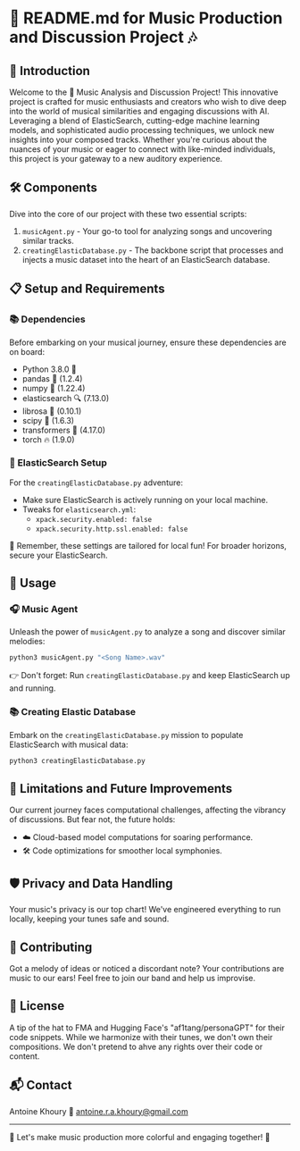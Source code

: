 # 🎵 README.md for Music Production and Discussion Project 🎶

## 🌟 Introduction
Welcome to the 🚀 Music Analysis and Discussion Project! This innovative project is crafted for music enthusiasts and creators who wish to dive deep into the world of musical similarities and engaging discussions with AI. Leveraging a blend of ElasticSearch, cutting-edge machine learning models, and sophisticated audio processing techniques, we unlock new insights into your composed tracks. Whether you're curious about the nuances of your music or eager to connect with like-minded individuals, this project is your gateway to a new auditory experience.

## 🛠 Components
Dive into the core of our project with these two essential scripts:
1. `musicAgent.py` - Your go-to tool for analyzing songs and uncovering similar tracks.
2. `creatingElasticDatabase.py` - The backbone script that processes and injects a music dataset into the heart of an ElasticSearch database.

## 📋 Setup and Requirements

### 📚 Dependencies
Before embarking on your musical journey, ensure these dependencies are on board:
- Python 3.8.0 🐍
- pandas 🐼 (1.2.4)
- numpy 🔢 (1.22.4)
- elasticsearch 🔍 (7.13.0)
- librosa 🎵 (0.10.1)
- scipy 🧪 (1.6.3)
- transformers 🤖 (4.17.0)
- torch 🔥 (1.9.0)

### 🔐 ElasticSearch Setup
For the `creatingElasticDatabase.py` adventure:
- Make sure ElasticSearch is actively running on your local machine.
- Tweaks for `elasticsearch.yml`:
  - `xpack.security.enabled: false`
  - `xpack.security.http.ssl.enabled: false`
  
🚨 Remember, these settings are tailored for local fun! For broader horizons, secure your ElasticSearch.

## 🎤 Usage

### 🎧 Music Agent
Unleash the power of `musicAgent.py` to analyze a song and discover similar melodies:
```bash
python3 musicAgent.py "<Song Name>.wav"
```
👉 Don't forget: Run `creatingElasticDatabase.py` and keep ElasticSearch up and running.

### 📚 Creating Elastic Database
Embark on the `creatingElasticDatabase.py` mission to populate ElasticSearch with musical data:
```bash
python3 creatingElasticDatabase.py
```

## 🚧 Limitations and Future Improvements
Our current journey faces computational challenges, affecting the vibrancy of discussions. But fear not, the future holds:
- ☁️ Cloud-based model computations for soaring performance.
- 🛠 Code optimizations for smoother local symphonies.

## 🛡 Privacy and Data Handling
Your music's privacy is our top chart! We've engineered everything to run locally, keeping your tunes safe and sound.

## 🤝 Contributing
Got a melody of ideas or noticed a discordant note? Your contributions are music to our ears! Feel free to join our band and help us improvise.

## 📜 License
A tip of the hat to FMA and Hugging Face's "af1tang/personaGPT" for their code snippets. While we harmonize with their tunes, we don't own their compositions. We don't pretend to ahve any rights over their code or content.

## 📬 Contact
Antoine Khoury 🎸
[antoine.r.a.khoury@gmail.com](mailto:antoine.r.a.khoury@gmail.com)

---

🌈 Let's make music production more colorful and engaging together! 🎉